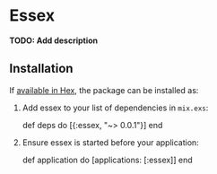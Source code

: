 # Essex

**TODO: Add description**

## Installation

If [available in Hex](https://hex.pm/docs/publish), the package can be installed as:

  1. Add essex to your list of dependencies in `mix.exs`:

        def deps do
          [{:essex, "~> 0.0.1"}]
        end

  2. Ensure essex is started before your application:

        def application do
          [applications: [:essex]]
        end
